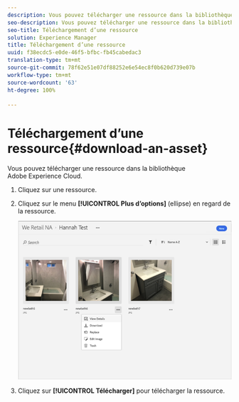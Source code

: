 ```yaml
---
description: Vous pouvez télécharger une ressource dans la bibliothèque Adobe Experience Cloud.
seo-description: Vous pouvez télécharger une ressource dans la bibliothèque Adobe Experience Cloud.
seo-title: Téléchargement d’une ressource
solution: Experience Manager
title: Téléchargement d’une ressource
uuid: f38ecdc5-e0de-46f5-bfbc-fb45cabedac3
translation-type: tm+mt
source-git-commit: 78f62e51e07df88252e6e54ec8f0b620d739e07b
workflow-type: tm+mt
source-wordcount: '63'
ht-degree: 100%

---
```



# Téléchargement d’une ressource{#download-an-asset}

Vous pouvez télécharger une ressource dans la bibliothèque Adobe Experience Cloud.

1. Cliquez sur une ressource.
1. Cliquez sur le menu **[!UICONTROL Plus d’options]** (ellipse) en regard de la ressource.

   ![](assets/library_asset_options.png)

1. Cliquez sur **[!UICONTROL Télécharger]** pour télécharger la ressource.

